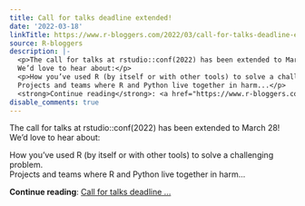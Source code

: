 ```yaml
---
title: Call for talks deadline extended!
date: '2022-03-18'
linkTitle: https://www.r-bloggers.com/2022/03/call-for-talks-deadline-extended/
source: R-bloggers
description: |-
  <p>The call for talks at rstudio::conf(2022) has been extended to March 28!<br />
  We’d love to hear about:</p>
  <p>How you’ve used R (by itself or with other tools) to solve a challenging problem.<br />
  Projects and teams where R and Python live together in harm...</p>
  <strong>Continue reading</strong>: <a href="https://www.r-bloggers.com/2022/03/call-for-talks-deadline-extended/">Call for talks deadline ...
disable_comments: true
---
```

<p>The call for talks at rstudio::conf(2022) has been extended to March 28!<br />
We’d love to hear about:</p>
<p>How you’ve used R (by itself or with other tools) to solve a challenging problem.<br />
Projects and teams where R and Python live together in harm...</p>
<strong>Continue reading</strong>: <a href="https://www.r-bloggers.com/2022/03/call-for-talks-deadline-extended/">Call for talks deadline ...